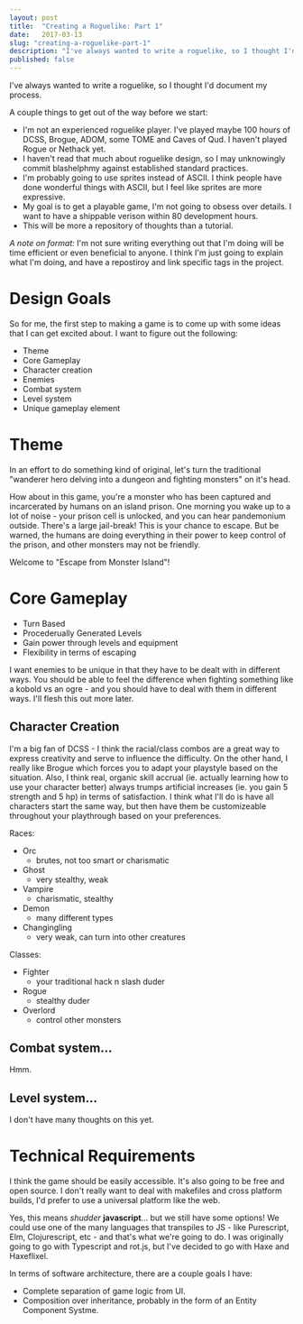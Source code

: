 ```yaml
---
layout: post
title:  "Creating a Roguelike: Part 1"
date:   2017-03-13
slug: "creating-a-roguelike-part-1"
description: "I've always wanted to write a roguelike, so I thought I'd document my process."
published: false
---
```


I've always wanted to write a roguelike, so I thought I'd document my process. 

A couple things to get out of the way before we start: 

- I'm not an experienced roguelike player. I've played maybe 100 hours of DCSS, Brogue, ADOM, some TOME and Caves of Qud. I haven't played Rogue or Nethack yet.
- I haven't read that much about roguelike design, so I may unknowingly commit blashelphmy against established standard practices.
- I'm probably going to use sprites instead of ASCII. I think people have done wonderful things with ASCII, but I feel like sprites are more expressive. 
- My goal is to get a playable game, I'm not going to obsess over details. I want to have a shippable verison within 80 development hours.
- This will be more a repository of thoughts than a tutorial.

*A note on format:* I'm not sure writing everything out that I'm doing will be time efficient or even beneficial to anyone. I think I'm just going to explain what I'm doing, and have a repostiroy and link specific tags in the project. 

# Design Goals

So for me, the first step to making a game is to come up with some ideas that I can get excited about. I want to figure out the following:

- Theme
- Core Gameplay
- Character creation
- Enemies
- Combat system
- Level system
- Unique gameplay element

# Theme

In an effort to do something kind of original, let's turn the traditional "wanderer hero delving into a dungeon and fighting monsters" on it's head. 

How about in this game, you're a monster who has been captured and incarcerated by humans on an island prison. One morning you wake up to a lot of noise - your prison cell is unlocked, and you can hear pandemonium outside. There's a large jail-break! This is your chance to escape. But be warned, the humans are doing everything in their power to keep control of the prison, and other monsters may not be friendly. 

Welcome to "Escape from Monster Island"!

# Core Gameplay

- Turn Based
- Procederually Generated Levels
- Gain power through levels and equipment
- Flexibility in terms of escaping

I want enemies to be unique in that they have to be dealt with in different ways. You should be able to feel the difference when fighting something like a kobold vs an ogre - and you should have to deal with them in different ways. I'll flesh this out more later.


## Character Creation

I'm a big fan of DCSS - I think the racial/class combos are a great way to express creativity and serve to influence the difficulty. On the other hand, I really like Brogue which forces you to adapt your playstyle based on the situation. Also, I think real, organic skill accrual (ie. actually learning how to use your character better) always trumps artificial increases (ie. you gain 5 strength and 5 hp) in terms of satisfaction. I think what I'll do is have all characters start the same way, but then have them be customizeable throughout your playthrough based on your preferences.

Races:
- Orc
  - brutes, not too smart or charismatic
- Ghost
  - very stealthy, weak
- Vampire
  - charismatic, stealthy
- Demon
  - many different types
- Changingling
  - very weak, can turn into other creatures

Classes: 
- Fighter
  - your traditional hack n slash duder
- Rogue
  - stealthy duder
- Overlord
  - control other monsters


## Combat system... 

Hmm.

## Level system... 

I don't have many thoughts on this yet. 

# Technical Requirements

I think the game should be easily accessible. It's also going to be free and open source. I don't really want to deal with makefiles and cross platform builds, I'd prefer to use a universal platform like the web. 

Yes, this means *shudder* **javascript**... but we still have some options! We could use one of the many languages that transpiles to JS - like Purescript, Elm, Clojurescript, etc - and that's what we're going to do. I was originally going to go with Typescript and rot.js, but I've decided to go with Haxe and Haxeflixel.

In terms of software architecture, there are a couple goals I have:

- Complete separation of game logic from UI.
- Composition over inheritance, probably in the form of an Entity Component Systme. 
